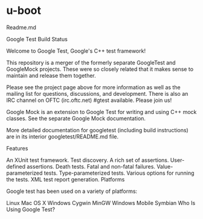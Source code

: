 # u-boot
Readme.md


Google Test
Build Status

Welcome to Google Test, Google's C++ test framework!

This repository is a merger of the formerly separate GoogleTest and GoogleMock projects. These were so closely related that it makes sense to maintain and release them together.

Please see the project page above for more information as well as the mailing list for questions, discussions, and development. There is also an IRC channel on OFTC (irc.oftc.net) #gtest available. Please join us!

Google Mock is an extension to Google Test for writing and using C++ mock classes. See the separate Google Mock documentation.

More detailed documentation for googletest (including build instructions) are in its interior googletest/README.md file.

Features

An XUnit test framework.
Test discovery.
A rich set of assertions.
User-defined assertions.
Death tests.
Fatal and non-fatal failures.
Value-parameterized tests.
Type-parameterized tests.
Various options for running the tests.
XML test report generation.
Platforms

Google test has been used on a variety of platforms:

Linux
Mac OS X
Windows
Cygwin
MinGW
Windows Mobile
Symbian
Who Is Using Google Test?
